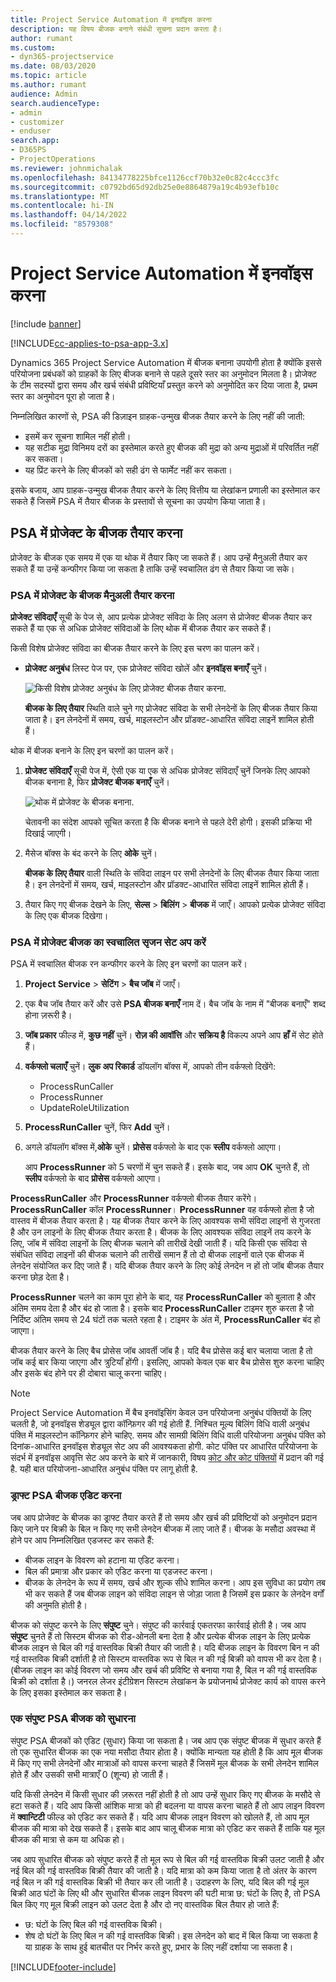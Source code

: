 ```yaml
---
title: Project Service Automation में इनवॉइस करना
description: यह विषय बीजक बनाने संबंधी सूचना प्रदान करता है।
author: rumant
ms.custom:
- dyn365-projectservice
ms.date: 08/03/2020
ms.topic: article
ms.author: rumant
audience: Admin
search.audienceType:
- admin
- customizer
- enduser
search.app:
- D365PS
- ProjectOperations
ms.reviewer: johnmichalak
ms.openlocfilehash: 84134778225bfce1126ccf70b32e0c82c4ccc3fc
ms.sourcegitcommit: c0792bd65d92db25e0e8864879a19c4b93efb10c
ms.translationtype: MT
ms.contentlocale: hi-IN
ms.lasthandoff: 04/14/2022
ms.locfileid: "8579308"
---
```

# <a name="invoicing-in-project-service-automation"></a>Project Service Automation में इनवॉइस करना

[!include [banner](../includes/psa-now-project-operations.md)]

[!INCLUDE[cc-applies-to-psa-app-3.x](../includes/cc-applies-to-psa-app-3x.md)]

Dynamics 365 Project Service Automation में बीजक बनाना उपयोगी होता है क्योंकि इससे परियोजना प्रबंधकों को ग्राहकों के लिए बीजक बनाने से पहले दूसरे स्तर का अनुमोदन मिलता है। प्रोजेक्ट के टीम सदस्यों द्वारा समय और खर्च संबंधी प्रविष्टियाँ प्रस्तुत करने को अनुमोदित कर दिया जाता है, प्रथम स्तर का अनुमोदन पूरा हो जाता है।

निम्नलिखित कारणों से, PSA की डिज़ाइन ग्राहक-उन्मुख बीजक तैयार करने के लिए नहीं की जाती:

- इसमें कर सूचना शामिल नहीं होती।
- यह सटीक मुद्रा विनिमय दरों का इस्तेमाल करते हुए बीजक की मुद्रा को अन्य मुद्राओं में परिवर्तित नहीं कर सकता।
- यह प्रिंट करने के लिए बीजकों को सही ढंग से फार्मेट नहीं कर सकता।

इसके बजाय, आप ग्राहक-उन्मुख बीजक तैयार करने के लिए वित्तीय या लेखांकन प्रणाली का इस्तेमाल कर सकते हैं जिसमें PSA में तैयार बीजक के प्रस्तावों से सूचना का उपयोग किया जाता है।

## <a name="creating-project-invoices-in-psa"></a>PSA में प्रोजेक्ट के बीजक तैयार करना

प्रोजेक्ट के बीजक एक समय में एक या थोक में तैयार किए जा सकते हैं। आप उन्हें मैनुअली तैयार कर सकते हैं या उन्हें कन्फीगर किया जा सकता है ताकि उन्हें स्वचालित ढंग से तैयार किया जा सके।

### <a name="manually-create-project-invoices-in-psa"></a>PSA में प्रोजेक्ट के बीजक मैनुअली तैयार करना

**प्रोजेक्ट संविदाएँ** सूची के पेज से, आप प्रत्येक प्रोजेक्ट संविदा के लिए अलग से प्रोजेक्ट बीजक तैयार कर सकते हैं या एक से अधिक प्रोजेक्ट संविदाओं के लिए थोक में बीजक तैयार कर सकते हैं।

किसी विशेष प्रोजेक्ट संविदा का बीजक तैयार करने के लिए इस चरण का पालन करें।

- **प्रोजेक्ट अनुबंध** लिस्ट पेज पर, एक प्रोजेक्ट संविदा खोलें और **इनवॉइस बनाएँ** चुनें।

    ![किसी विशेष प्रोजेक्ट अनुबंध के लिए प्रोजेक्ट बीजक तैयार करना.](media/CreateProjectInvoicesOneByOne.png)

    **बीजक के लिए तैयार** स्थिति वाले चुने गए प्रोजेक्ट संविदा के सभी लेनदेनों के लिए बीजक तैयार किया जाता है। इन लेनदेनों में समय, खर्च, माइलस्टोन और प्रॉडक्ट-आधारित संविदा लाइनें शामिल होती हैं।

थोक में बीजक बनाने के लिए इन चरणों का पालन करें।

1. **प्रोजेक्ट संविदाएँ** सूची पेज में, ऐसी एक या एक से अधिक प्रोजेक्ट संविदाएँ चुनें जिनके लिए आपको बीजक बनाना है, फिर **प्रोजेक्ट बीजक बनाएँ** चुनें।

    ![थोक में प्रोजेक्ट के बीजक बनाना.](media/CreateProjectInvoicesBulk.png)

    चेतावनी का संदेश आपको सूचित करता है कि बीजक बनाने से पहले देरी होगी। इसकी प्रक्रिया भी दिखाई जाएगी।

2. मैसेज बॉक्स के बंद करने के लिए **ओके** चुनें।

    **बीजक के लिए तैयार** वाली स्थिति के संविदा लाइन पर सभी लेनदेनों के लिए बीजक तैयार किया जाता है। इन लेनदेनों में समय, खर्च, माइलस्टोन और प्रॉडक्ट-आधारित संविदा लाइनें शामिल होती हैं।

3. तैयार किए गए बीजक देखने के लिए, **सेल्स** \> **बिलिंग** \> **बीजक** में जाएँ। आपको प्रत्येक प्रोजेक्ट संविदा के लिए एक बीजक दिखेगा।

### <a name="set-up-automated-creation-of-project-invoices-in-psa"></a>PSA में प्रोजेक्ट बीजक का स्वचालित सृजन सेट अप करें

PSA में स्वचालित बीजक रन कन्फीगर करने के लिए इन चरणों का पालन करें।

1. **Project Service** \> **सेटिंग** \> **बैच जॉब** में जाएँ।
2. एक बैच जॉब तैयार करें और उसे **PSA बीजक बनाएँ** नाम दें। बैच जॉब के नाम में "बीजक बनाएँ" शब्द होना ज़रूरी है।
3. **जॉब प्रकार** फील्ड में, **कुछ नहीं** चुनें। **रोज़ की आवॉत्ति** और **सक्रिय है** विकल्प अपने आप **हाँ** में सेट होते हैं।
4. **वर्कफ्लो चलाएँ** चुनें। **लुक अप रिकार्ड** डॉयलॉग बॉक्स में, आपको तीन वर्कफ्लो दिखेंगे:

    - ProcessRunCaller
    - ProcessRunner
    - UpdateRoleUtilization

5. **ProcessRunCaller** चुनें, फिर **Add** चुनें।
6. अगले डॉयलॉग बॉक्स में,**ओके** चुनें। **प्रोसेस** वर्कफ्लो के बाद एक **स्लीप** वर्कफ्लो आएगा।

    आप **ProcessRunner** को 5 चरणों में चुन सकते हैं। इसके बाद, जब आप **OK** चुनते हैं, तो **स्लीप** वर्कफ्लो के बाद **प्रोसेस** वर्कफ्लो आएगा।

**ProcessRunCaller** और **ProcessRunner** वर्कफ्लो बीजक तैयार करेंगे। **ProcessRunCaller** कॉल **ProcessRunner**। **ProcessRunner** वह वर्कफ्लो होता है जो वास्तव में बीजक तैयार करता है। यह बीजक तैयार करने के लिए आवश्यक सभी संविदा लाइनों से गुजरता है और उन लाइनों के लिए बीजक तैयार करता है। बीजक के लिए आवश्यक संविदा लाइनें तय करने के लिए, जॉब में संविदा लाइनों के लिए बीजक चलाने की तारीखें देखी जाती हैं। यदि किसी एक संविदा से संबंधित संविदा लाइनों की बीजक चलाने की तारीखें समान हैं तो दो बीजक लाइनों वाले एक बीजक में लेनदेन संयोजित कर दिए जाते हैं। यदि बीजक तैयार करने के लिए कोई लेनदेन न हों तो जॉब बीजक तैयार करना छोड़ देता है।

**ProcessRunner** चलने का काम पूरा होने के बाद, यह **ProcessRunCaller** को बुलाता है और अंतिम समय देता है और बंद हो जाता है। इसके बाद **ProcessRunCaller** टाइमर शुरु करता है जो निर्दिष्ट अंतिम समय से 24 घंटों तक चलते रहता है। टाइमर के अंत में, **ProcessRunCaller** बंद हो जाएगा।

बीजक तैयार करने के लिए बैच प्रोसेस जॉब आवर्ती जॉब है। यदि बैच प्रोसेस कई बार चलाया जाता है तो जॉब कई बार किया जाएगा और त्रुटियाँ होंगी। इसलिए, आपको केवल एक बार बैच प्रोसेस शुरु करना चाहिए और इसके बंद होने पर ही दोबारा चालू करना चाहिए।

> [!NOTE]
> Project Service Automation में बैच इनवॉइसिंग केवल उन परियोजना अनुबंध पंक्तियों के लिए चलती है, जो इनवॉइस शेड्यूल द्वारा कॉन्फ़िगर की गई होती हैं. निश्चित मूल्य बिलिंग विधि वाली अनुबंध पंक्ति में माइलस्टोन कॉन्फ़िगर होने चाहिए. समय और सामग्री बिलिंग विधि वाली परियोजना अनुबंध पंक्ति को दिनांक-आधारित इनवॉइस शेड्यूल सेट अप की आवश्यकता होगी. कोट पंक्ति पर आधारित परियोजना के संदर्भ में इनवॉइस आवृत्ति सेट अप करने के बारे में जानकारी, विषय [कोट और कोट पंक्तियों](basic-quote-lines.md#invoice-schedule) में प्रदान की गई है. यही बात परियोजना-आधारित अनुबंध पंक्ति पर लागू होती है.      
 
### <a name="edit-a-draft-psa-invoice"></a>ड्राफ्ट PSA बीजक एडिट करना

जब आप प्रोजेक्ट के बीजक का ड्राफ्ट तैयार करते हैं तो समय और खर्च की प्रविष्टियों को अनुमोदन प्रदान किए जाने पर बिक्री के बिल न किए गए सभी लेनदेन बीजक में लाए जाते हैं। बीजक के मसौदा अवस्था में होने पर आप निम्नलिखित एडजस्ट कर सकते हैं:

- बीजक लाइन के विवरण को हटाना या एडिट करना।
- बिल की प्रमात्रा और प्रकार को एडिट करना या एडजस्ट करना।
- बीजक के लेनदेन के रूप में समय, खर्च और शुल्क सीधे शामिल करना। आप इस सुविधा का प्रयोग तब भी कर सकते हैं जब बीजक लाइन को संविदा लाइन से जोड़ा जाता है जिसमें इस प्रकार के लेनदेन वर्गों की अनुमति होती है।

बीजक को संपुष्ट करने के लिए **संपुष्ट** चुने। संपुष्ट की कार्रवाई एकतरफा कार्रवाई होती है। जब आप **संपुष्ट** चुनते हैं तो सिस्टम बीजक को रीड-ओनली बना देता है और प्रत्येक बीजक लाइन के लिए प्रत्येक बीजक लाइन से बिल की गई वास्तविक बिक्री तैयार की जाती है। यदि बीजक लाइन के विवरण बिन न की गई वास्तविक बिक्री दर्शाती है तो सिस्टम वास्तविक रूप से बिल न की गई बिक्री को वापस भी कर देता है। (बीजक लाइन का कोई विवरण जो समय और खर्च की प्रविष्टि से बनाया गया है, बिल न की गई वास्तविक बिक्री को दर्शाता है।) जनरल लेजर इंटीग्रेशन सिस्टम लेखांकन के प्रयोजनार्थ प्रोजेक्ट कार्य को वापस करने के लिए इसका इस्तेमाल कर सकता है।

### <a name="correct-a-confirmed-psa-invoice"></a>एक संपुष्ट PSA बीजक को सुधारना

संपुष्ट PSA बीजकों को एडिट (सुधार) किया जा सकता है। जब आप एक संपुष्ट बीजक में सुधार करते हैं तो एक सुधारित बीजक का एक नया मसौदा तैयार होता है। क्योंकि मान्यता यह होती है कि आप मूल बीजक में किए गए सभी लेनदेनों और मात्राओं को वापस करना चाहते हैं जिसमें मूल बीजक के सभी लेनदेन शामिल होते हैं और उसकी सभी मात्राएँ 0 (शून्य) हो जाती हैं।

यदि किसी लेनदेन में किसी सुधार की ज़रूरत नहीं होती है तो आप उन्हें सुधार किए गए बीजक के मसौदे से हटा सकते हैं। यदि आप किसी आंशिक मात्रा को ही बदलना या वापस करना चाहते हैं तो आप लाइन विवरण में **क्वान्टिटी** फील्ड को एडिट कर सकते हैं। यदि आप बीजक लाइन विवरण को खोलते हैं, तो आप मूल बीजक की मात्रा को देख सकते हैं। इसके बाद आप चालू बीजक मात्रा को एडिट कर सकते हैं ताकि यह मूल बीजक की मात्रा से कम या अधिक हो।

जब आप सुधारित बीजक को संपुष्ट करते हैं तो मूल रूप से बिल की गई वास्तविक बिक्री उलट जाती है और नई बिल की गई वास्तविक बिक्री तैयार की जाती है। यदि मात्रा को कम किया जाता है तो अंतर के कारण नई बिल न की गई वास्तविक बिक्री भी तैयार कर ली जाती है। उदाहरण के लिए, यदि बिल की गई मूल बिक्री आठ घंटों के लिए थी और सुधारित बीजक लाइन विवरण की घटी मात्रा छ: घंटों के लिए है, तो PSA बिल किए गए मूल बिक्री लाइन को उलट देता है और दो नए वास्तविक बिल तैयार हो जाते हैं:

- छ: घंटों के लिए बिल की गई वास्तविक बिक्री।
- शेष दो घंटों के लिए बिल न की गई वास्तविक बिक्री। इस लेनदेन को बाद में बिल किया जा सकता है या ग्राहक के साथ हुई बातचीत पर निर्भर करते हुए, प्रभार के लिए नहीं दर्शाया जा सकता है।


[!INCLUDE[footer-include](../includes/footer-banner.md)]
